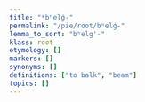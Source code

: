 ```yaml
---
title: "*bʰelǵ-"
permalink: "/pie/root/bʰelǵ-"
lemma_to_sort: "bʰelg'-"
klass: root
etymology: []
markers: []
synonyms: []
definitions: ["to balk", "beam"]
topics: []
---
```

